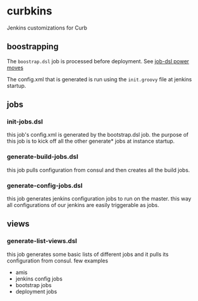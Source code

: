 # curbkins
Jenkins customizations for Curb

## boostrapping
The ```boostrap.dsl``` job is processed before deployment. See [job-dsl power moves](https://github.com/jenkinsci/job-dsl-plugin/wiki/User-Power-Moves)

The config.xml that is generated is run using the ```init.groovy``` file at jenkins startup.

## jobs

### init-jobs.dsl
this job's config.xml is generated by the bootstrap.dsl job. the purpose of this job is to kick off all the other generate* jobs at instance startup.

### generate-build-jobs.dsl
this job pulls configuration from consul and then creates all the build jobs.

### generate-config-jobs.dsl
this job generates jenkins configuration jobs to run on the master. this way all configurations of our jenkins are easily triggerable as jobs.

## views
### generate-list-views.dsl
this job generates some basic lists of different jobs and it pulls its configuration from consul. few examples
* amis
* jenkins config jobs
* bootstrap jobs
* deployment jobs
